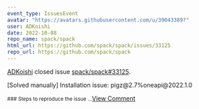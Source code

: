 ```yaml
---
event_type: IssuesEvent
avatar: "https://avatars.githubusercontent.com/u/39043389?"
user: ADKoishi
date: 2022-10-08
repo_name: spack/spack
html_url: https://github.com/spack/spack/issues/33125
repo_url: https://github.com/spack/spack
---
```


<a href='https://github.com/ADKoishi' target='_blank'>ADKoishi</a> closed issue <a href='https://github.com/spack/spack/issues/33125' target='_blank'>spack/spack#33125</a>.

<p>[Solved manually] Installation issue: pigz@2.7%oneapi@2022.1.0</p><small>### Steps to reproduce the issue...</small><a href='https://github.com/spack/spack/issues/33125' target='_blank'>View Comment</a>